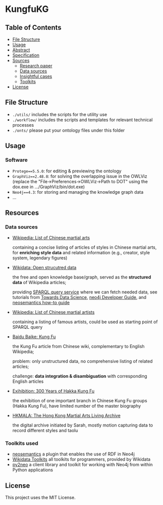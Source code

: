 # KungfuKG

## Table of Contents

- [File Structure](#file-structure)
- [Usage](#usage)
- [Abstract](#abstract)
- [Specification](#specification)
- [Sources](#sources)
  - [Research paper](#research-paper)
  - [Data sources](#data-sources)
  - [Insightful cases](insightful-cases)
  - [Toolkits](#toolkits)
- [License](#license)

## File Structure

- `./utils/` includes the scripts for the utility use
- `./workflow/` includes the scripts and templates for relevant technical processes
- `./onts/` please put your ontology files under this folder


## Usage

### Software

- `Protege==5.5.0`: for editing & previewing the ontology
- `GraphViz==2.48.0`: for solving the overlapping issue in the OWLViz
  (replace the "File->Preferences->OWLViz->Path to DOT" using the dox.exe in .../GraphViz/bin/dot.exe)
- `Neo4j==4.3`: for storing and managing the knowledge graph data
- ...

## Resources

### Data sources

- [Wikipedia: List of Chinese martial arts](https://en.wikipedia.org/wiki/List_of_Chinese_martial_arts)

  containing a concise listing of articles of styles in Chinese martial arts, for **enriching style data** and related information (e.g., creator, style system, legendary figures)

- [Wikidata: Open strucutred data](https://www.wikidata.org/wiki/Wikidata:Main_Page)

  the free and open knowledge base/graph, served as the **structured data** of Wikipedia articles;

  providing [SPARQL query service](https://www.wikidata.org/wiki/Wikidata:SPARQL_query_service/Wikidata_Query_Help) where we can fetch needed data, see tutorials from [Towards Data Science](https://towardsdatascience.com/how-to-extract-knowledge-from-wikipedia-data-science-style-35f50f095d1a), [neo4j Developer Guide](https://neo4j.com/developer/graph-data-science/build-knowledge-graph-nlp-ontologies/), and [neosemantics how-to guide](https://neo4j.com/labs/neosemantics/how-to-guide)

- [Wikipedia: List of Chinese martial artists](https://en.wikipedia.org/wiki/Category:Chinese_martial_artists)

  containing a listing of famous artists, could be used as starting point of SPARQL query

- [Baidu Baike: Kung Fu](https://baike.baidu.com/item/%E5%8A%9F%E5%A4%AB/10621#viewPageContent)

  the Kung Fu article from Chinese wiki, complementary to English Wikipedia; 

  problem: only unstructured data, no comprehensive listing of related articles;

  challenge: **data integration & disambiguation** with corresponding English articles

- [Exihibition: 300 Years of Hakka Kung Fu](http://hakkakungfu.com/exhibits/masters_archive/)

  the exhibition of one important branch in Chinese Kung Fu groups (Hakka Kung Fu), have limited number of the master biography

- [HKMALA: The Hong Kong Martial Arts Living Archive](https://www.ichandmuseums.eu/en/inspiration-2/detail-2/the-hong-kong-martial-arts-living-archive)

  the digital archive initiated by Sarah, mostly motion capturing data to record different styles and taolu


### Toolkits used

- [neosemantics](https://neo4j.com/labs/neosemantics/4.0/)
  a plugin that enables the use of RDF in Neo4j
- [Wikidata Toolkits](https://www.wikidata.org/wiki/Wikidata:Tools/For_programmers)
  all toolkits for programmers, provided by Wikidata
- [py2neo](https://py2neo.org/2021.1/index.html)
  a client library and toolkit for working with Neo4j from within Python applications



## License

This project uses the MIT License.

